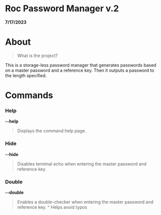 # Roc Password Manager v.2
**7/17/2023**

# About
> What is the project?

This is a storage-less password manager that generates passwords based on a master password and a reference key. Then it outputs a password to the length specified.

# Commands
### Help
**--help**
> Displays the command help page.

### Hide
**--hide**
> Disables terminal echo when entering the master password and reference key.

### Double
**--double**
> Enables a double-checker when entering the master password and reference key.
> ^ Helps avoid typos
